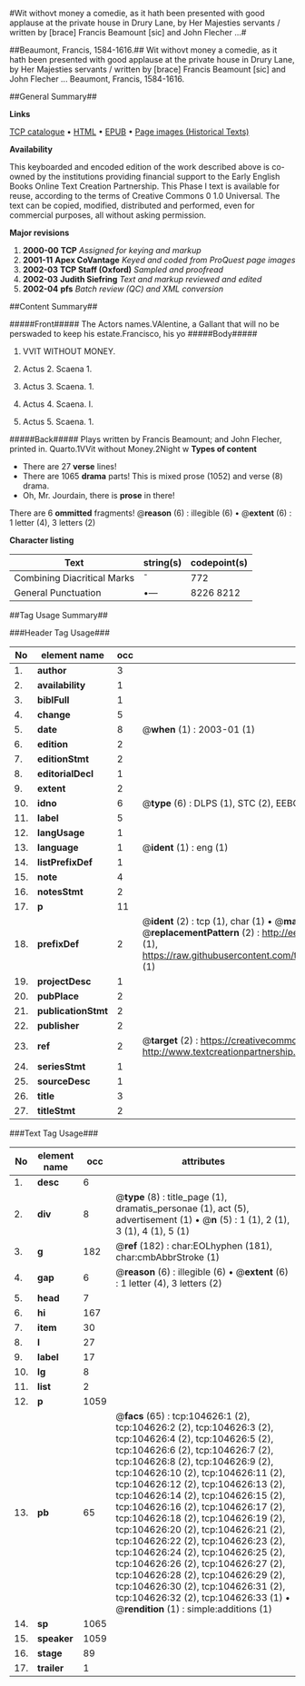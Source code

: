 #Wit withovt money a comedie, as it hath been presented with good applause at the private house in Drury Lane, by Her Majesties servants / written by [brace] Francis Beamount [sic] and John Flecher ...#

##Beaumont, Francis, 1584-1616.##
Wit withovt money a comedie, as it hath been presented with good applause at the private house in Drury Lane, by Her Majesties servants / written by [brace] Francis Beamount [sic] and John Flecher ...
Beaumont, Francis, 1584-1616.

##General Summary##

**Links**

[TCP catalogue](http://www.ota.ox.ac.uk/tcp/)  • 
[HTML](http://tei.it.ox.ac.uk/tcp/Texts-HTML/free/A27/A27204.html)  • 
[EPUB](http://tei.it.ox.ac.uk/tcp/Texts-EPUB/free/A27/A27204.epub) • 
[Page images (Historical Texts)](https://data.historicaltexts.jisc.ac.uk/view?pubId=eebo-15747405e&pageId=eebo-15747405e-104626-1)

**Availability**

This keyboarded and encoded edition of the
	       work described above is co-owned by the institutions
	       providing financial support to the Early English Books
	       Online Text Creation Partnership. This Phase I text is
	       available for reuse, according to the terms of Creative
	       Commons 0 1.0 Universal. The text can be copied,
	       modified, distributed and performed, even for
	       commercial purposes, all without asking permission.

**Major revisions**

1. __2000-00__ __TCP__ *Assigned for keying and markup*
1. __2001-11__ __Apex CoVantage__ *Keyed and coded from ProQuest page images*
1. __2002-03__ __TCP Staff (Oxford)__ *Sampled and proofread*
1. __2002-03__ __Judith Siefring__ *Text and markup reviewed and edited*
1. __2002-04__ __pfs__ *Batch review (QC) and XML conversion*

##Content Summary##

#####Front#####
The Actors names.VAlentine, a Gallant that will no be perswaded to keep his estate.Francisco, his yo
#####Body#####

1. VVIT WITHOUT MONEY.

1. Actus 2. Scaena 1.

1. Actus 3. Scaena. 1.

1. Actus 4. Scaena. I.

1. Actus 5. Scaena. 1.

#####Back#####
Plays written by Francis Beamount; and John Flecher, printed in. Quarto.1VVit without Money.2Night w
**Types of content**

  * There are 27 **verse** lines!
  * There are 1065 **drama** parts! This is mixed prose (1052) and verse (8) drama.
  * Oh, Mr. Jourdain, there is **prose** in there!

There are 6 **ommitted** fragments! 
 @__reason__ (6) : illegible (6)  •  @__extent__ (6) : 1 letter (4), 3 letters (2)

**Character listing**


|Text|string(s)|codepoint(s)|
|---|---|---|
|Combining             Diacritical Marks|̄|772|
|General Punctuation|•—|8226 8212|

##Tag Usage Summary##

###Header Tag Usage###

|No|element name|occ|attributes|
|---|---|---|---|
|1.|__author__|3||
|2.|__availability__|1||
|3.|__biblFull__|1||
|4.|__change__|5||
|5.|__date__|8| @__when__ (1) : 2003-01 (1)|
|6.|__edition__|2||
|7.|__editionStmt__|2||
|8.|__editorialDecl__|1||
|9.|__extent__|2||
|10.|__idno__|6| @__type__ (6) : DLPS (1), STC (2), EEBO-CITATION (1), OCLC (1), VID (1)|
|11.|__label__|5||
|12.|__langUsage__|1||
|13.|__language__|1| @__ident__ (1) : eng (1)|
|14.|__listPrefixDef__|1||
|15.|__note__|4||
|16.|__notesStmt__|2||
|17.|__p__|11||
|18.|__prefixDef__|2| @__ident__ (2) : tcp (1), char (1)  •  @__matchPattern__ (2) : ([0-9\-]+):([0-9IVX]+) (1), (.+) (1)  •  @__replacementPattern__ (2) : http://eebo.chadwyck.com/downloadtiff?vid=$1&page=$2 (1), https://raw.githubusercontent.com/textcreationpartnership/Texts/master/tcpchars.xml#$1 (1)|
|19.|__projectDesc__|1||
|20.|__pubPlace__|2||
|21.|__publicationStmt__|2||
|22.|__publisher__|2||
|23.|__ref__|2| @__target__ (2) : https://creativecommons.org/publicdomain/zero/1.0/ (1), http://www.textcreationpartnership.org/docs/. (1)|
|24.|__seriesStmt__|1||
|25.|__sourceDesc__|1||
|26.|__title__|3||
|27.|__titleStmt__|2||


###Text Tag Usage###

|No|element name|occ|attributes|
|---|---|---|---|
|1.|__desc__|6||
|2.|__div__|8| @__type__ (8) : title_page (1), dramatis_personae (1), act (5), advertisement (1)  •  @__n__ (5) : 1 (1), 2 (1), 3 (1), 4 (1), 5 (1)|
|3.|__g__|182| @__ref__ (182) : char:EOLhyphen (181), char:cmbAbbrStroke (1)|
|4.|__gap__|6| @__reason__ (6) : illegible (6)  •  @__extent__ (6) : 1 letter (4), 3 letters (2)|
|5.|__head__|7||
|6.|__hi__|167||
|7.|__item__|30||
|8.|__l__|27||
|9.|__label__|17||
|10.|__lg__|8||
|11.|__list__|2||
|12.|__p__|1059||
|13.|__pb__|65| @__facs__ (65) : tcp:104626:1 (2), tcp:104626:2 (2), tcp:104626:3 (2), tcp:104626:4 (2), tcp:104626:5 (2), tcp:104626:6 (2), tcp:104626:7 (2), tcp:104626:8 (2), tcp:104626:9 (2), tcp:104626:10 (2), tcp:104626:11 (2), tcp:104626:12 (2), tcp:104626:13 (2), tcp:104626:14 (2), tcp:104626:15 (2), tcp:104626:16 (2), tcp:104626:17 (2), tcp:104626:18 (2), tcp:104626:19 (2), tcp:104626:20 (2), tcp:104626:21 (2), tcp:104626:22 (2), tcp:104626:23 (2), tcp:104626:24 (2), tcp:104626:25 (2), tcp:104626:26 (2), tcp:104626:27 (2), tcp:104626:28 (2), tcp:104626:29 (2), tcp:104626:30 (2), tcp:104626:31 (2), tcp:104626:32 (2), tcp:104626:33 (1)  •  @__rendition__ (1) : simple:additions (1)|
|14.|__sp__|1065||
|15.|__speaker__|1059||
|16.|__stage__|89||
|17.|__trailer__|1||
